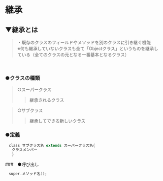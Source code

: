 # 継承

## ▼継承とは
>・既存のクラスのフィールドやメソッドを別のクラスに引き継ぐ機能<br>
>※何も継承していないクラスも全て「Objectクラス」というものを継承している（全てのクラスの元となる一番基本となるクラス）<br>
<br>

### ●クラスの種類
>○スーパークラス
>>継承されるクラス

>○サブクラス
>>継承してできる新しいクラス


### ●定義
```java
　class サブクラス名 extends スーパークラス名{
   クラスメンバー
   }
```

###　●呼び出し
```java
　super.メソッド名();
```
